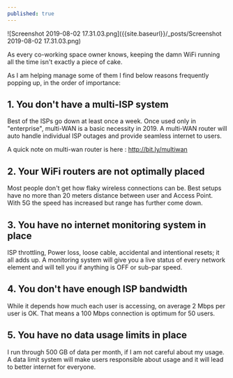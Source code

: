 ```yaml
---
published: true
---
```


![Screenshot 2019-08-02 17.31.03.png]({{site.baseurl}}/_posts/Screenshot 2019-08-02 17.31.03.png)


As every co-working space owner knows, keeping the damn WiFi running all the time isn't exactly a piece of cake.

As I am helping manage some of them I find below reasons frequently popping up, in the order of importance:

## 1. You don't have a multi-ISP system

Best of the ISPs go down at least once a week. Once used only in "enterprise", multi-WAN is a basic necessity in 2019.
A multi-WAN router will auto handle individual ISP outages and provide seamless internet to users.

A quick note on multi-wan router is here : http://bit.ly/multiwan

## 2. Your WiFi routers are not optimally placed

Most people don't get how flaky wireless connections can be. 
Best setups have no more than 20 meters distance between user and Access Point. 
With 5G the speed has increased but range has further come down.

## 3. You have no internet monitoring system in place

ISP throttling, Power loss, loose cable, accidental and intentional resets; it all adds up.
A monitoring system will give you a live status of every network element and will tell you if anything is OFF or sub-par speed.

## 4. You don't have enough ISP bandwidth

While it depends how much each user is accessing, on average 2 Mbps per user is OK. That means a 100 Mbps connection is optimum for 50 users.

## 5. You have no data usage limits in place

I run through 500 GB of data per month, if I am not careful about my usage. A data limit system will make users responsible about usage and it will lead to better internet for everyone.
